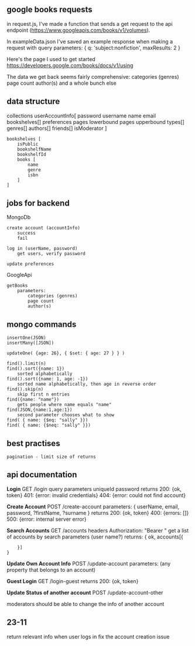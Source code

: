 
## google books requests
in request.js, I've made a function that sends a get request to the api endpoint (https://www.googleapis.com/books/v1/volumes). 

In exampleData.json I've saved an example response when making a request with query parameters:
{
    q: 'subject:nonfiction',
    maxResults: 2
}

Here's the page I used to get started
https://developers.google.com/books/docs/v1/using

The data we get back seems fairly comprehensive:
    categories (genres)
    page count
    author(s)
    and a whole bunch else

## data structure
collections
    userAccountInfo[
        password
        username
        name
        email
        bookshelves[]
        preferences
            pages lowerbound
            pages upperbound
            types[]
            genres[]
            authors[]
        friends[]
        isModerator
    ]

    bookshelves [
        isPublic
        bookshelfName                         
        bookshelfId
        books [
            name
            genre
            isbn
        ]
    ]


## jobs for backend

MongoDb

    create account (accountInfo)
        success
        fail

    log in (userName, password)
        get users, verify password

    update preferences


GoogleApi

    getBooks
        parameters:
            categories (genres)
            page count
            author(s)

    




## mongo commands

    insertOne(JSON)
    insertMany([JSON])

    updateOne( {age: 26}, { $set: { age: 27 } } )

    find().limit(n)
    find().sort({name: 1})
        sorted alphabetically
    find().sort({name: 1, age: -1})
        sorted name alphabetically, then age in reverse order
    find().skip(n)
        skip first n entries
    find({name: "name"})
        gets people where name equals "name"
    find(JSON,{name:1,age:1})
        second parameter chooses what to show
    find( { name: {$eq: "sally" }})
    find( { name: {$neq: "sally" }})
    
## best practises

    pagination - limit size of returns

## api documentation

**Login**
    GET /login
    query parameters
        uniqueId
        password
    returns
        200: {ok, token}
        401: {error: invalid credentials}
    404: {error: could not find account}

**Create Account**
    POST /create-account
    parameters: {
        userName, email, password, ?firstName, ?surname
    }
    returns
        200: {ok, token}
        400: {errors: []}
        500: {error: internal server error}

**Search Accounts**
    GET /accounts
    headers
        Authorization: "Bearer <Token>"
    get a list of accounts by search parameters (user name?)
    returns: {
        ok, accounts[{
            
        }]
    }

**Update Own Account Info**
    POST /update-account
    parameters: (any property that belongs to an account)

**Guest Login**
    GET /login-guest
    returns 
        200: {ok, token}

**Update Status of another account**
    POST /update-account-other
    
moderators should be able to change the info of another account

## 23-11
return relevant info when user logs in
fix the account creation issue